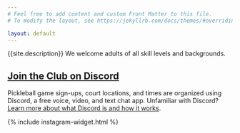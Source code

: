 ```yaml
---
# Feel free to add content and custom Front Matter to this file.
# To modify the layout, see https://jekyllrb.com/docs/themes/#overriding-theme-defaults

layout: default
---
```

<section class="section section__about">
  <p>
    {{site.description}} We welcome adults of all skill levels and backgrounds.
  </p>
  <h2 class="cta cta--signup">
    <a href="https://discordapp.com/invite/TRf9XjYhG6" target="_blank" rel="noopener noreferrer">Join the Club on Discord</a>
  </h2>
  <p>
    Pickleball game sign-ups, court locations, and times are organized using Discord, a free voice, video, and text chat app. Unfamiliar with Discord? <a href="https://discord.com/safety/360044149331-what-is-discord" target="_blank" rel="noopener noreferrer">Learn more about what Discord is and how it works</a>.
  </p>
</section>
<section class="embed embed--instagram">
  {% include instagram-widget.html %}
</section>
